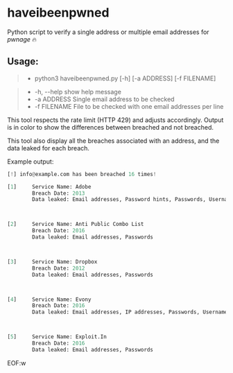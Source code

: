 # haveibeenpwned

Python script to verify a single address or multiple email addresses for *pwnage* :fire:

## **Usage**:

> - python3 haveibeenpwned.py [-h] [-a ADDRESS] [-f FILENAME]

> - -h, --help   show help message 
> - -a ADDRESS   Single email address to be checked
> - -f FILENAME  File to be checked with one email addresses per line

This tool respects the rate limit (HTTP 429) and adjusts accordingly.
Output is in color to show the differences between breached and not breached.

This tool also display all the breaches associated with an address, and the data leaked for each breach.

Example output:
```python
[!] info@example.com has been breached 16 times!

[1]     Service Name: Adobe
        Breach Date: 2013
        Data leaked: Email addresses, Password hints, Passwords, Usernames



[2]     Service Name: Anti Public Combo List
        Breach Date: 2016
        Data leaked: Email addresses, Passwords



[3]     Service Name: Dropbox
        Breach Date: 2012
        Data leaked: Email addresses, Passwords



[4]     Service Name: Evony
        Breach Date: 2016
        Data leaked: Email addresses, IP addresses, Passwords, Usernames



[5]     Service Name: Exploit.In
        Breach Date: 2016
        Data leaked: Email addresses, Passwords

```

EOF:w
